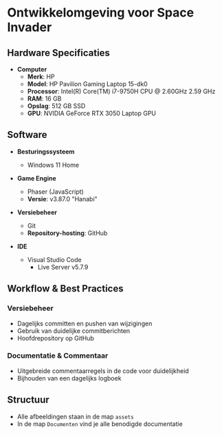 # Ontwikkelomgeving voor Space Invader

## Hardware Specificaties

- **Computer**  
  - **Merk**: HP  
  - **Model**: HP Pavilion Gaming Laptop 15-dk0  
  - **Processor**: Intel(R) Core(TM) i7-9750H CPU @ 2.60GHz   2.59 GHz  
  - **RAM**: 16 GB  
  - **Opslag**: 512 GB SSD  
  - **GPU**: NVIDIA GeForce RTX 3050 Laptop GPU  

## Software

- **Besturingssysteem**  
  - Windows 11 Home  

- **Game Engine**  
  - Phaser (JavaScript)  
  - **Versie**: v3.87.0 "Hanabi"  

- **Versiebeheer**  
  - Git  
  - **Repository-hosting**: GitHub  

- **IDE**  
  - Visual Studio Code  
    - Live Server v5.7.9  

## Workflow & Best Practices

### Versiebeheer

- Dagelijks committen en pushen van wijzigingen  
- Gebruik van duidelijke commitberichten  
- Hoofdrepository op GitHub  

### Documentatie & Commentaar

- Uitgebreide commentaarregels in de code voor duidelijkheid  
- Bijhouden van een dagelijks logboek  

## Structuur

- Alle afbeeldingen staan in de map `assets`  
- In de map `Documenten` vind je alle benodigde documentatie  
